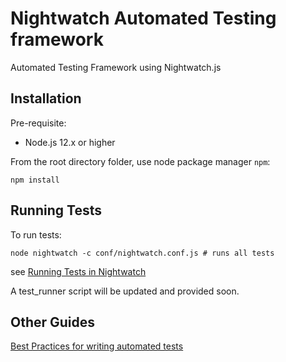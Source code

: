 # Nightwatch Automated Testing framework

Automated Testing Framework using Nightwatch.js

## Installation

Pre-requisite: 

- Node.js 12.x or higher


From the root directory folder, use node package manager `npm`:

`npm install`
   
## Running Tests 

To run tests:
    
`node nightwatch -c conf/nightwatch.conf.js # runs all tests`

see [Running Tests in Nightwatch](https://nightwatchjs.org/guide/running-tests/nightwatch-runner.html)

A test_runner script will be updated and provided soon.

## Other Guides

[Best Practices for writing automated tests](tests/README.md)


